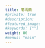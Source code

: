```yaml
---
title: 噶瑪蘭
#private: true
#description: 
#featured_image: 
#keywords: [""]
weight: 80
#menus: "main"
---
```

